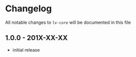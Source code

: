 # Changelog

All notable changes to `lv-core` will be documented in this file

## 1.0.0 - 201X-XX-XX

- initial release
